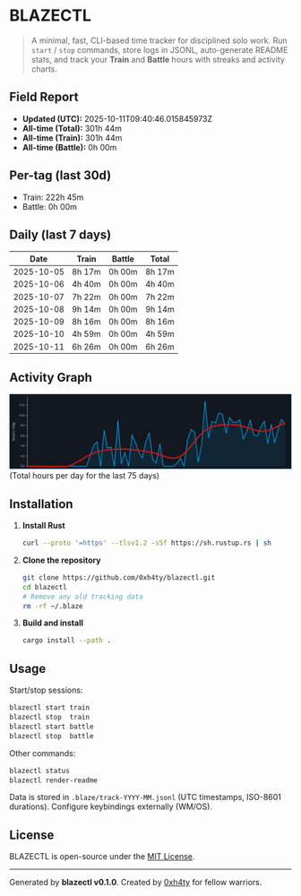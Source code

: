 # BLAZECTL

> A minimal, fast, CLI-based time tracker for disciplined solo work.
    Run `start` / `stop` commands, store logs in JSONL, auto-generate README stats,
    and track your **Train** and **Battle** hours with streaks and activity charts.

## Field Report

- **Updated (UTC):** 2025-10-11T09:40:46.015845973Z
- **All-time (Total):** 301h 44m
- **All-time (Train):** 301h 44m
- **All-time (Battle):** 0h 00m

## Per-tag (last 30d)
- Train: 222h 45m
- Battle: 0h 00m

## Daily (last 7 days)
| Date       | Train | Battle | Total |
|------------|-------|--------|-------|
| 2025-10-05 | 8h 17m | 0h 00m | 8h 17m |
| 2025-10-06 | 4h 40m | 0h 00m | 4h 40m |
| 2025-10-07 | 7h 22m | 0h 00m | 7h 22m |
| 2025-10-08 | 9h 14m | 0h 00m | 9h 14m |
| 2025-10-09 | 8h 16m | 0h 00m | 8h 16m |
| 2025-10-10 | 4h 59m | 0h 00m | 4h 59m |
| 2025-10-11 | 6h 26m | 0h 00m | 6h 26m |

## Activity Graph
![Activity Graph](assets/activity.svg)
(Total hours per day for the last 75 days)

## Installation
1. **Install Rust**
   ```bash
   curl --proto '=https' --tlsv1.2 -sSf https://sh.rustup.rs | sh
   ```
2. **Clone the repository**
   ```bash
   git clone https://github.com/0xh4ty/blazectl.git
   cd blazectl
   # Remove any old tracking data
   rm -rf ~/.blaze
   ```
3. **Build and install**
   ```bash
   cargo install --path .
   ```

## Usage
Start/stop sessions:
```bash
blazectl start train
blazectl stop  train
blazectl start battle
blazectl stop  battle
```
Other commands:
```bash
blazectl status
blazectl render-readme
```
Data is stored in `.blaze/track-YYYY-MM.jsonl` (UTC timestamps, ISO-8601 durations).
Configure keybindings externally (WM/OS).

## License
BLAZECTL is open-source under the [MIT License](LICENSE).

---

Generated by **blazectl v0.1.0**.
Created by [0xh4ty](https://github.com/0xh4ty) for fellow warriors.
